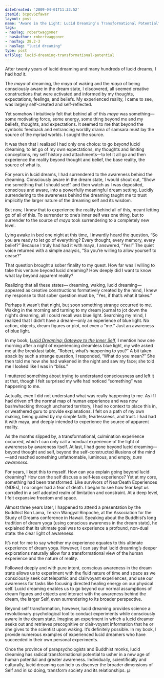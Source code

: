 ```yaml
---
dateCreated: '2009-04-01T11:32:52'
itemId: bcpov6zfawar
layout: post
name: "Aware in the Light: Lucid Dreaming’s Transformational Potential"
tags:
- hasTag: robertwaggoner
- hasAuthor: robertwaggoner
- hasTag: 28.2-3
- hasTag: "lucid dreaming"
type: post
urlSlug: lucid-dreaming-transformational-potential
---
```


After twenty years of lucid dreaming and many hundreds of lucid dreams, I had *had* it. 

The *maya* of dreaming, the *maya* of waking and the *maya* of being consciously aware in the dream state, I discovered, all seemed creative constructions that were activated and informed by my thoughts, expectations, feelings, and beliefs. My experienced reality, I came to see, was largely self-created and self-reflected.

Yet somehow I intuitively felt that behind all of this *maya* was something—some motivating force, some energy, some thing beyond me and my beliefs, thoughts, and expectations. It seemed to me that beyond the symbolic feedback and entrancing worldly drama of samsara must lay the source of the myriad worlds. I sought the source. 

It was then that I realized I had only one choice: to go *beyond* lucid dreaming; to let go of my own expectations, my thoughts and limiting conceptions, my self history and attachments—to let it all go and then experience the reality beyond thought and belief, the base reality, the source of what is. 

For years in lucid dreams, I had surrendered to the awareness behind the dreaming. Consciously aware in the dream state, I would shout out, “Show me something that I should see!” and then watch as I was deposited, conscious and aware, into a powerfully meaningful dream setting. Lucidly surrendering to the awareness behind the dreaming taught me to trust implicitly the larger nature of the dreaming self and its wisdom. 

But now, I knew that to experience the reality behind all of this, meant letting go of all of this. To surrender to one’s inner self was one thing, but to surrender to the source of *maya* took surrendering to a completely new level. 

Lying awake in bed one night at this time, I inwardly heard the question, “So you are ready to let go of everything? Every thought, every memory, every belief?” Because I truly had had it with maya, I answered, “Yes!” The quiet voice returned with a simple analysis, “So you’re willing to allow yourself to cease?” 

That question brought a sober finality to my quest. How far was I willing to take this venture beyond lucid dreaming? How deeply did I want to know what lay beyond apparent reality? 

Realizing that all these states— dreaming, waking, lucid dreaming— appeared as creative constructions formatively created by the mind, I knew my response to that sober question must be, “Yes, if that’s what it takes.” 

Perhaps it wasn’t that night, but soon something strange occurred to me. Waking in the morning and turning to my dream journal to jot down the night’s dreaming, all I could recall was blue light. Searching my mind, I realized that I didn’t have a dream—only an experience of blue light. No action, objects, dream figures or plot, not even a “me.” Just an awareness of blue light. 

In my book, *[Lucid Dreaming: Gateway to the Inner Self](https://www.lucidadvice.com/books/lucid-dreaming-gateway-to-the-inner-self/)*, I mention how one morning after a night of experiencing dreamless blue light, my wife asked me at the breakfast table, “Robert, what’s happening to you?” A bit taken aback by such a strange question, I responded, “What do you mean?” She then told me how she had wakened in the night and saw my face; she told me I looked like I was in “bliss.” 

I muttered something about trying to understand consciousness and left it at that, though I felt surprised my wife had noticed “something” was happening to me. 

Actually, even I did not understand what was really happening to me. As if I had driven off the normal map of human experience and was now bushwhacking through uncharted territory, I had no context to place this in, or weathered guru to provide explanations. I felt on a path of my own making, being guided by my simple faith, fearlessness, and trust. I had had it with maya, and deeply intended to experience the source of apparent reality. 

As the months slipped by, a transformational, culmination experience occurred, which I can only call a nondual experience of the light of awareness by awareness itself. At last, I had gone beyond lucid dreaming—beyond thought and self, beyond the self-constructed illusions of the mind—and reached something unfathomable, luminous, and empty, *pure awareness*. 

For years, I kept this to myself. How can you explain going beyond lucid dreaming? How can the self discuss a self-less experience? Yet at my core, something had been transformed. Like survivors of NearDeath Experiences (NDEs), I no longer had a fear of death. I began to see how fear kept us corralled in a self adopted realm of limitation and constraint. At a deep level, I felt expansive freedom and space. 

Almost three years later, I happened to attend a presentation by the Buddhist Bon Lama, Tenzin Wangyal Rinpoche, at the Association for the Study of Dreams conference in Hawaii. Speaking about the Buddhist’s long tradition of dream yoga (using conscious awareness in the dream state), he explained that its ultimate goal was to experience a profound, non-dual state: the clear light of awareness.

It’s not for me to say whether my experience equates to this ultimate experience of dream yoga. However, I can say that lucid dreaming’s deeper explorations naturally allow for a transformational view of the human experience and the nature of reality. 

Followed deeply and with pure intent, conscious awareness in the dream state allows us to experiment with the fluid nature of time and space as we consciously seek out telepathic and clairvoyant experiences, and use our awareness for tasks like focusing directed healing energy on our physical self. Lucid dreaming enables us to go beyond our normal assumptions of dream figures and objects and interact with the awareness behind the dream, the larger Self, even surrendering to its broader perspective. 

Beyond self transformation, however, lucid dreaming provides science a revolutionary psychological tool to conduct experiments while consciously aware in the dream state. Imagine an experiment in which a lucid dreamer seeks out and retrieves precognitive or clair-voyant information that he or she gives to the scientist upon waking. It’s definitely possible. In my book, I provide numerous examples of experienced lucid dreamers who have succeeded in their own personal experiments. 

Once the province of parapsychologists and Buddhist monks, lucid dreaming has radical transformational potential to usher in a new age of human potential and greater awareness. Individually, scientifically and culturally, lucid dreaming can help us discover the broader dimensions of Self and in so doing, transform society and its relationships. ℘



